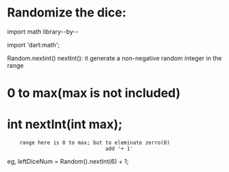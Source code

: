 # Randomize the dice:

import math library--by--

import 'dart:math';

Random.nextint()
nextInt(): it generate a non-negative random integer in the range
#                                                           0 to max(max is not included)
# int nextInt(int max);
        range here is 0 to max; but to eleminate zerro(0)
                                    add '+ 1'
eg, leftDiceNum = Random().nextInt(6) + 1;